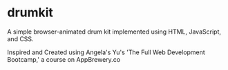 # drumkit
A simple browser-animated drum kit implemented using HTML, JavaScript, and CSS.

Inspired and Created using Angela's Yu's 'The Full Web Development Bootcamp,' a course on AppBrewery.co
